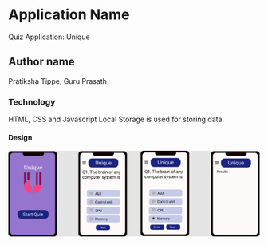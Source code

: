 # Application Name
Quiz Application: Unique
## Author name
Pratiksha Tippe, Guru Prasath
### Technology
HTML, CSS and Javascript
Local Storage is used for storing data.
#### Design
![sceenshot](Quiz.png)
